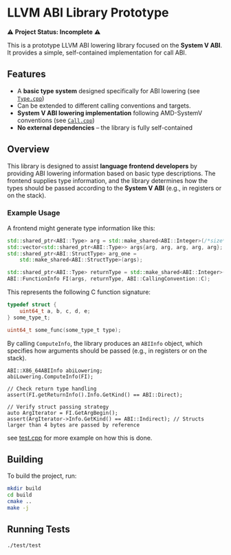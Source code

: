 # LLVM ABI Library Prototype  

⚠ **Project Status: Incomplete** ⚠  

This is a prototype LLVM ABI lowering library focused on the **System V ABI**. It provides a simple, self-contained implementation for call ABI. 

## Features  

- A **basic type system** designed specifically for ABI lowering (see [`Type.cpp`](./src/Type.h))  
- Can be extended to different calling conventions and targets.
- **System V ABI lowering implementation** following AMD-SystemV conventions  (see [`Call.cpp`](./src/Call.h))  
- **No external dependencies** – the library is fully self-contained  

## Overview  

This library is designed to assist **language frontend developers** by providing ABI lowering information based on basic type descriptions. The frontend supplies type information, and the library determines how the types should be passed according to the **System V ABI** (e.g., in registers or on the stack).  

### Example Usage  

A frontend might generate type information like this:  

```cpp
std::shared_ptr<ABI::Type> arg = std::make_shared<ABI::Integer>(/*size*/ 8);
std::vector<std::shared_ptr<ABI::Type>> args{arg, arg, arg, arg, arg};
std::shared_ptr<ABI::StructType> arg_one =
    std::make_shared<ABI::StructType>(args);

std::shared_ptr<ABI::Type> returnType = std::make_shared<ABI::Integer>(8);
ABI::FunctionInfo FI(args, returnType, ABI::CallingConvention::C);
```

This represents the following C function signature:

```c
typedef struct {
    uint64_t a, b, c, d, e; 
} some_type_t;

uint64_t some_func(some_type_t type);
```
By calling `ComputeInfo`, the library produces an `ABIInfo` object, which specifies how arguments should be passed (e.g., in registers or on the stack).

```
ABI::X86_64ABIInfo abiLowering;
abiLowering.ComputeInfo(FI);

// Check return type handling
assert(FI.getReturnInfo().Info.GetKind() == ABI::Direct);

// Verify struct passing strategy
auto ArgIterator = FI.GetArgBegin();
assert(ArgIterator->Info.GetKind() == ABI::Indirect); // Structs larger than 4 bytes are passed by reference
```

see [test.cpp](test/test.cpp) for more example on how this is done.
## Building  

To build the project, run:  


```sh
mkdir build
cd build
cmake .. 
make -j
```

## Running Tests

```
./test/test 
``` 


